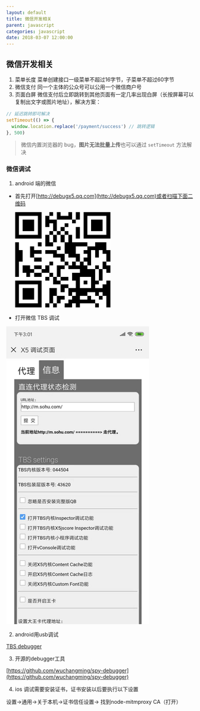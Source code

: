 ```yaml
---
layout: default
title: 微信开发相关
parent: javascript
categories: javascript
date: 2018-03-07 12:00:00
---
```


## 微信开发相关

1. 菜单长度
菜单创建接口一级菜单不超过16字节，子菜单不超过60字节
2. 微信支付
同一个主体的公众号可以公用一个微信商户号
3. 页面白屏
微信支付后立即跳转到其他页面有一定几率出现白屏（长按屏幕可以复制出文字或图片地址），解决方案：

``` js
// 延迟跳转即可解决
setTimeout(() => {
  window.location.replace('/payment/success') // 跳转逻辑
}, 500)
```

> 微信内置浏览器的 bug，**图片无法批量上传**也可以通过 `setTimeout` 方法解决


### 微信调试

1. android 端的微信
+ 首先打开[http://debugx5.qq.com](http://debugx5.qq.com)或者扫描下面二维码

  ![qrcode](./pic/4191417266-5c7f7031bdd3d.png)
+ 打开微信 TBS 调试

![config](./pic/4015714848-5c7f70fc21735_articlex.png)

2. android用usb调试

[TBS debugger](https://x5.tencent.com/tbs/guide/debug/faq.html)

3. 开源的debugger工具

[https://github.com/wuchangming/spy-debugger](https://github.com/wuchangming/spy-debugger)

4. ios 调试需要安装证书，证书安装以后要执行以下设置

设置->通用->关于本机->证书信任设置-> 找到node-mitmproxy CA（打开）